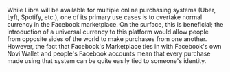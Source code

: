 While Libra will be available for multiple online purchasing systems (Uber, Lyft, Spotify, etc.), one of its primary use cases is to overtake normal currency in the Facebook marketplace. On the surface, this is beneficial; the introduction of a universal currency to this platform would allow people from opposite sides of the world to make purchases from one another. However, the fact that Facebook's Marketplace ties in with Facebook's own Novi Wallet and people's Facebook accounts mean that every purchase made using that system can be quite easily tied to someone's identity.